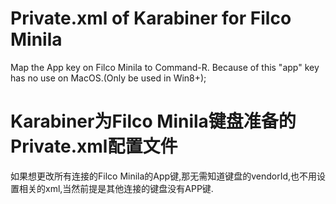# Private.xml of Karabiner for Filco Minila
Map the App key on Filco Minila to Command-R. Because of this "app" key has no use on MacOS.(Only be used in Win8+);

# Karabiner为Filco Minila键盘准备的Private.xml配置文件
如果想更改所有连接的Filco Minila的App键,那无需知道键盘的vendorId,也不用设置相关的xml,当然前提是其他连接的键盘没有APP键.
